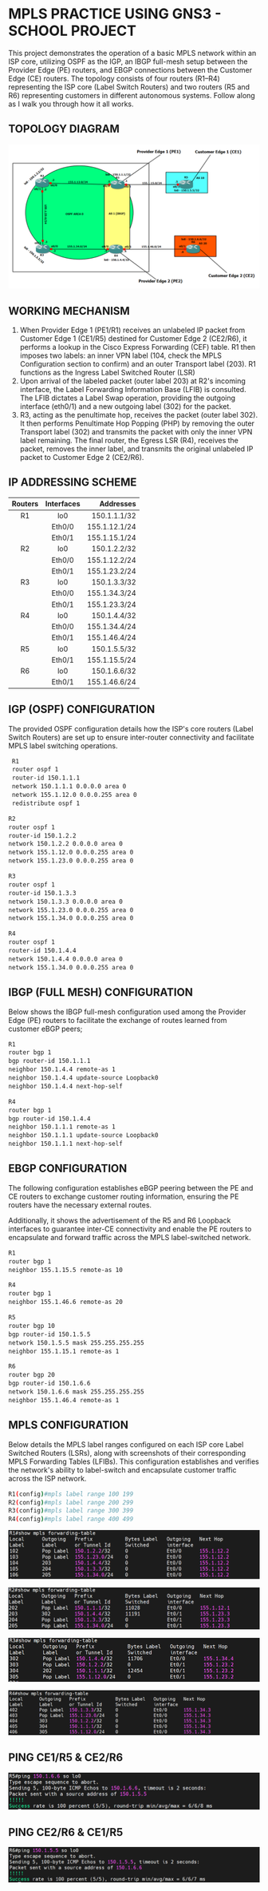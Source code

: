 
# MPLS PRACTICE USING GNS3 - SCHOOL PROJECT

This project demonstrates the operation of a basic MPLS network within an ISP core, utilizing OSPF as the IGP, an IBGP full-mesh setup between the Provider Edge (PE) routers, and EBGP connections between the Customer Edge (CE) routers. The topology consists of four routers (R1–R4) representing the ISP core (Label Switch Routers) and two routers (R5 and R6) representing customers in different autonomous systems. Follow along as I walk you through how it all works.



## TOPOLOGY DIAGRAM


![](https://github.com/Olaide608/MPLS---School-Project-/blob/main/MPLS%20Topology%20Diagram.png)

## WORKING MECHANISM

1. When Provider Edge 1 (PE1/R1) receives an unlabeled IP packet from Customer Edge 1 (CE1/R5) destined for Customer Edge 2 (CE2/R6), it performs a lookup in the Cisco Express Forwarding (CEF) table. R1 then imposes two labels: an inner VPN label (104, check the MPLS Configuration section to confirm) and an outer Transport label (203). R1 functions as the Ingress Label Switched Router (LSR)
2. Upon arrival of the labeled packet (outer label 203) at R2's incoming interface, the Label Forwarding Information Base (LFIB) is consulted. The LFIB dictates a Label Swap operation, providing the outgoing interface (eth0/1) and a new outgoing label (302) for the packet.
3. R3, acting as the penultimate hop, receives the packet (outer label 302). It then performs Penultimate Hop Popping (PHP) by removing the outer Transport label (302) and transmits the packet with only the inner VPN label remaining. The final router, the Egress LSR (R4), receives the packet, removes the inner label, and transmits the original unlabeled IP packet to Customer Edge 2 (CE2/R6).


## IP ADDRESSING SCHEME

| Routers | Interfaces | Addresses |
| :-----: | :------: | ----: |
| R1 | lo0 | 150.1.1.1/32 |
|    |  Eth0/0      |  155.1.12.1/24 |
|    |  Eth0/1      |  155.1.15.1/24 |
| R2 | lo0 | 150.1.2.2/32 |
|    |  Eth0/0      |  155.1.12.2/24 |
|    |  Eth0/1      |  155.1.23.2/24 |
| R3 | lo0 | 150.1.3.3/32 |
|    |  Eth0/0      |  155.1.34.3/24 |
|    |  Eth0/1      |  155.1.23.3/24 |
| R4 | lo0 | 150.1.4.4/32 |
|    |  Eth0/0      |  155.1.34.4/24 |
|    |  Eth0/1      |  155.1.46.4/24 |
| R5 | lo0 | 150.1.5.5/32 |
|    |  Eth0/1      |  155.1.15.5/24 |
| R6 | lo0 | 150.1.6.6/32 |
|    |  Eth0/1      |  155.1.46.6/24 |


## IGP (OSPF) CONFIGURATION

The provided OSPF configuration details how the ISP's core routers (Label Switch Routers) are set up to ensure inter-router connectivity and facilitate MPLS label switching operations.

```bash
 R1
 router ospf 1
 router-id 150.1.1.1
 network 150.1.1.1 0.0.0.0 area 0
 network 155.1.12.0 0.0.0.255 area 0
 redistribute ospf 1
 ```

 ```bash
 R2
 router ospf 1
 router-id 150.1.2.2
 network 150.1.2.2 0.0.0.0 area 0
 network 155.1.12.0 0.0.0.255 area 0
 network 155.1.23.0 0.0.0.255 area 0
 ```
 
  ```bash
 R3
 router ospf 1
 router-id 150.1.3.3
 network 150.1.3.3 0.0.0.0 area 0
 network 155.1.23.0 0.0.0.255 area 0
 network 155.1.34.0 0.0.0.255 area 0
 ```

  
  ```bash
 R4
router ospf 1
router-id 150.1.4.4
network 150.1.4.4 0.0.0.0 area 0
network 155.1.34.0 0.0.0.255 area 0
 ```


## IBGP (FULL MESH) CONFIGURATION

Below shows the IBGP full-mesh configuration used among the Provider Edge (PE) routers to facilitate the exchange of routes learned from customer eBGP peers;

 ```bash
 R1
router bgp 1
 bgp router-id 150.1.1.1
 neighbor 150.1.4.4 remote-as 1
 neighbor 150.1.4.4 update-source Loopback0
 neighbor 150.1.4.4 next-hop-self
 ```

  ```bash
R4
router bgp 1
 bgp router-id 150.1.4.4
 neighbor 150.1.1.1 remote-as 1
 neighbor 150.1.1.1 update-source Loopback0
 neighbor 150.1.1.1 next-hop-self
 ```

 
## EBGP CONFIGURATION

The following configuration establishes eBGP peering between the PE and CE routers to exchange customer routing information, ensuring the PE routers have the necessary external routes. 

Additionally, it shows the advertisement of the R5 and R6 Loopback interfaces to guarantee inter-CE connectivity and enable the PE routers to encapsulate and forward traffic across the MPLS label-switched network.

  ```bash
R1
router bgp 1
  neighbor 155.1.15.5 remote-as 10
 ```

   ```bash
R4
router bgp 1
  neighbor 155.1.46.6 remote-as 20
 ```

   ```bash
R5
router bgp 10
 bgp router-id 150.1.5.5
 network 150.1.5.5 mask 255.255.255.255
 neighbor 155.1.15.1 remote-as 1
 ```

   ```bash
R6
router bgp 20
 bgp router-id 150.1.6.6
 network 150.1.6.6 mask 255.255.255.255
 neighbor 155.1.46.4 remote-as 1
 ```
## MPLS CONFIGURATION

Below details the MPLS label ranges configured on each ISP core Label Switched Routers (LSRs), along with screenshots of their corresponding MPLS Forwarding Tables (LFIBs). This configuration establishes and verifies the network's ability to label-switch and encapsulate customer traffic across the ISP network.

   ```bash
R1(config)#mpls label range 100 199
R2(config)#mpls label range 200 299
R3(config)#mpls label range 300 399
R4(config)#mpls label range 400 499
 ```

![](https://github.com/Olaide608/MPLS---School-Project-/blob/main/R1%20MPLS%20Forwarding%20table.png)

![](https://github.com/Olaide608/MPLS---School-Project-/blob/main/R2%20MPLS%20Forwarding%20table.png)

![](https://github.com/Olaide608/MPLS---School-Project-/blob/main/R3%20MPLS%20Forwarding%20table.png)

![](https://github.com/Olaide608/MPLS---School-Project-/blob/main/R4%20MPLS%20Forwarding%20table.png)




## PING CE1/R5 & CE2/R6

![](https://github.com/Olaide608/MPLS---School-Project-/blob/main/PING%20FROM%20CE1%20to%20CE2.png)





## PING CE2/R6 & CE1/R5

![](https://github.com/Olaide608/MPLS---School-Project-/blob/main/PING%20FROM%20CE2%20to%20CE1.png)
